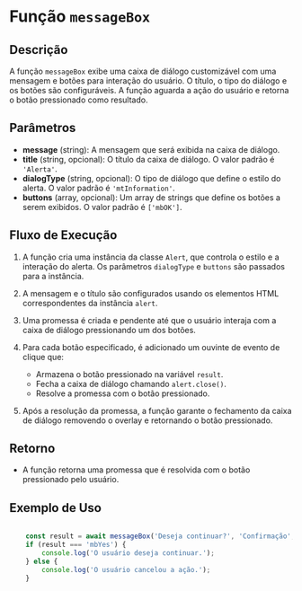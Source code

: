 # Função `messageBox`

## Descrição

A função `messageBox` exibe uma caixa de diálogo customizável com uma mensagem e botões para interação do usuário. O título, o tipo do diálogo e os botões são configuráveis. A função aguarda a ação do usuário e retorna o botão pressionado como resultado.

## Parâmetros

- **message** (string): A mensagem que será exibida na caixa de diálogo.
- **title** (string, opcional): O título da caixa de diálogo. O valor padrão é `'Alerta'`.
- **dialogType** (string, opcional): O tipo de diálogo que define o estilo do alerta. O valor padrão é `'mtInformation'`.
- **buttons** (array, opcional): Um array de strings que define os botões a serem exibidos. O valor padrão é `['mbOK']`.

## Fluxo de Execução

1. A função cria uma instância da classe `Alert`, que controla o estilo e a interação do alerta. Os parâmetros `dialogType` e `buttons` são passados para a instância.

2. A mensagem e o título são configurados usando os elementos HTML correspondentes da instância `alert`.

3. Uma promessa é criada e pendente até que o usuário interaja com a caixa de diálogo pressionando um dos botões.

4. Para cada botão especificado, é adicionado um ouvinte de evento de clique que:
   - Armazena o botão pressionado na variável `result`.
   - Fecha a caixa de diálogo chamando `alert.close()`.
   - Resolve a promessa com o botão pressionado.
5. Após a resolução da promessa, a função garante o fechamento da caixa de diálogo removendo o overlay e retornando o botão pressionado.

## Retorno

- A função retorna uma promessa que é resolvida com o botão pressionado pelo usuário.

## Exemplo de Uso

```javascript

    const result = await messageBox('Deseja continuar?', 'Confirmação', 'mtWarning', ['mbYes','mbNo']);
    if (result === 'mbYes') {
        console.log('O usuário deseja continuar.');
    } else {
        console.log('O usuário cancelou a ação.');
    }
```

